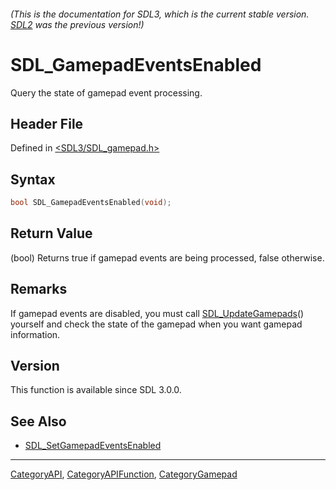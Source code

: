 ###### (This is the documentation for SDL3, which is the current stable version. [SDL2](https://wiki.libsdl.org/SDL2/) was the previous version!)
# SDL_GamepadEventsEnabled

Query the state of gamepad event processing.

## Header File

Defined in [<SDL3/SDL_gamepad.h>](https://github.com/libsdl-org/SDL/blob/main/include/SDL3/SDL_gamepad.h)

## Syntax

```c
bool SDL_GamepadEventsEnabled(void);
```

## Return Value

(bool) Returns true if gamepad events are being processed, false otherwise.

## Remarks

If gamepad events are disabled, you must call
[SDL_UpdateGamepads](SDL_UpdateGamepads)() yourself and check the state of
the gamepad when you want gamepad information.

## Version

This function is available since SDL 3.0.0.

## See Also

- [SDL_SetGamepadEventsEnabled](SDL_SetGamepadEventsEnabled)

----
[CategoryAPI](CategoryAPI), [CategoryAPIFunction](CategoryAPIFunction), [CategoryGamepad](CategoryGamepad)

